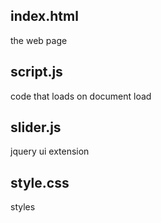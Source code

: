 index.html
---------------
the web page

script.js
---------------
code that loads on document load

slider.js
---------------
jquery ui extension

style.css
---------------
styles